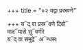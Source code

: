 +++
title = "०२ यद्वा प्रस्रवणे"

+++
य᳓द् वा प्रस्र᳓वणे दिवो᳓  
माद᳓यासे सु᳓वर्णरे  
य᳓द् वा समुद्रे᳓ अ᳓न्धसः